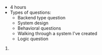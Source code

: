 - 4 hours
- Types of questions:
	- Backend type question
	- System design
	- Behavioral questions
	- Walking through a system I've created
	- Logic question

1. 